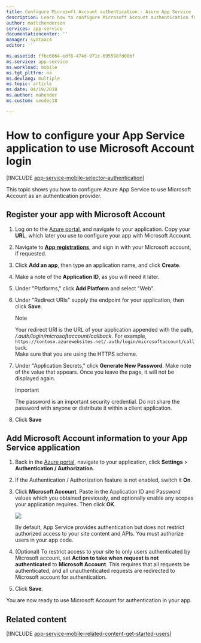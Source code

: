 ```yaml
---
title: Configure Microsoft Account authentication - Azure App Service
description: Learn how to configure Microsoft Account authentication for your App Services application.
author: mattchenderson
services: app-service
documentationcenter: ''
manager: syntaxc4
editor: ''

ms.assetid: ffbc6064-edf6-474d-971c-695598fd08bf
ms.service: app-service
ms.workload: mobile
ms.tgt_pltfrm: na
ms.devlang: multiple
ms.topic: article
ms.date: 04/19/2018
ms.author: mahender
ms.custom: seodec18

---
```

# How to configure your App Service application to use Microsoft Account login
[!INCLUDE [app-service-mobile-selector-authentication](../../includes/app-service-mobile-selector-authentication.md)]

This topic shows you how to configure Azure App Service to use Microsoft Account as an authentication provider. 

## <a name="register-microsoft-account"> </a>Register your app with Microsoft Account
1. Log on to the [Azure portal], and navigate to your application. Copy your **URL**, which later you use to configure your app with Microsoft Account.
2. Navigate to [**App registrations**](https://portal.azure.com/#blade/Microsoft_AAD_RegisteredApps/ApplicationsListBlade), and sign in with your Microsoft account, if requested.
3. Click **Add an app**, then type an application name, and click **Create**.
4. Make a note of the **Application ID**, as you will need it later. 
5. Under "Platforms," click **Add Platform** and select "Web".
6. Under "Redirect URIs" supply the endpoint for your application, then click **Save**. 
   
   > [!NOTE]
   > Your redirect URI is the URL of your application appended with the path, */.auth/login/microsoftaccount/callback*. For example, `https://contoso.azurewebsites.net/.auth/login/microsoftaccount/callback`.   
   > Make sure that you are using the HTTPS scheme.
   
7. Under "Application Secrets," click **Generate New Password**. Make note of the value that appears. Once you leave the page, it will not be displayed again.

    > [!IMPORTANT]
    > The password is an important security credential. Do not share the password with anyone or distribute it within a client application.
    
8. Click **Save**

## <a name="secrets"> </a>Add Microsoft Account information to your App Service application
1. Back in the [Azure portal], navigate to your application, click **Settings** > **Authentication / Authorization**.
2. If the Authentication / Authorization feature is not enabled, switch it **On**.
3. Click **Microsoft Account**. Paste in the Application ID and Password values which you obtained previously, and optionally enable any scopes your application requires. Then click **OK**.
   
    ![][1]
   
    By default, App Service provides authentication but does not restrict authorized access to your site content and APIs. You must authorize users in your app code.
4. (Optional) To restrict access to your site to only users authenticated by Microsoft account, set **Action to take when request is not authenticated** to **Microsoft Account**. This requires that all requests be authenticated, and all unauthenticated requests are redirected to Microsoft account for authentication.
5. Click **Save**.

You are now ready to use Microsoft Account for authentication in your app.

## <a name="related-content"> </a>Related content
[!INCLUDE [app-service-mobile-related-content-get-started-users](../../includes/app-service-mobile-related-content-get-started-users.md)]

<!-- Images. -->

[0]: ./media/app-service-mobile-how-to-configure-microsoft-authentication/app-service-microsoftaccount-redirect.png
[1]: ./media/app-service-mobile-how-to-configure-microsoft-authentication/mobile-app-microsoftaccount-settings.png

<!-- URLs. -->

[My Applications]: https://go.microsoft.com/fwlink/p/?LinkId=262039
[Azure portal]: https://portal.azure.com/
